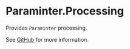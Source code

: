 # Paraminter.Processing

Provides `Paraminter` processing.

See [GitHub](https://github.com/Paraminter/Paraminter.Processing) for more information.